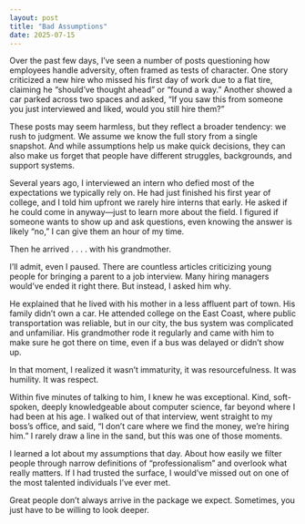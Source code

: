 ```yaml
---
layout: post
title: "Bad Assumptions"
date: 2025-07-15
---
```


Over the past few days, I’ve seen a number of posts questioning how employees handle adversity, often framed as tests of character. One story criticized a new hire who missed his first day of work due to a flat tire, claiming he “should’ve thought ahead” or “found a way.” Another showed a car parked across two spaces and asked, “If you saw this from someone you just interviewed and liked, would you still hire them?”

These posts may seem harmless, but they reflect a broader tendency: we rush to judgment. We assume we know the full story from a single snapshot. And while assumptions help us make quick decisions, they can also make us forget that people have different struggles, backgrounds, and support systems.

Several years ago, I interviewed an intern who defied most of the expectations we typically rely on. He had just finished his first year of college, and I told him upfront we rarely hire interns that early. He asked if he could come in anyway—just to learn more about the field. I figured if someone wants to show up and ask questions, even knowing the answer is likely “no,” I can give them an hour of my time.

Then he arrived . . . . with his grandmother.

I’ll admit, even I paused. There are countless articles criticizing young people for bringing a parent to a job interview. Many hiring managers would’ve ended it right there. But instead, I asked him why.

He explained that he lived with his mother in a less affluent part of town. His family didn’t own a car. He attended college on the East Coast, where public transportation was reliable, but in our city, the bus system was complicated and unfamiliar. His grandmother rode it regularly and came with him to make sure he got there on time, even if a bus was delayed or didn’t show up.

In that moment, I realized it wasn’t immaturity, it was resourcefulness. It was humility. It was respect.

Within five minutes of talking to him, I knew he was exceptional. Kind, soft-spoken, deeply knowledgeable about computer science, far beyond where I had been at his age. I walked out of that interview, went straight to my boss’s office, and said, “I don’t care where we find the money, we’re hiring him.” I rarely draw a line in the sand, but this was one of those moments.

I learned a lot about my assumptions that day. About how easily we filter people through narrow definitions of “professionalism” and overlook what really matters. If I had trusted the surface, I would’ve missed out on one of the most talented individuals I’ve ever met.

Great people don’t always arrive in the package we expect. Sometimes, you just have to be willing to look deeper.